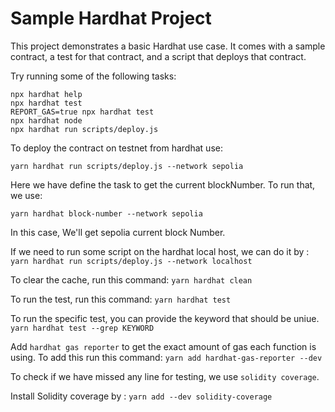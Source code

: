 # Sample Hardhat Project

This project demonstrates a basic Hardhat use case. It comes with a sample contract, a test for that contract, and a script that deploys that contract.

Try running some of the following tasks:

```shell
npx hardhat help
npx hardhat test
REPORT_GAS=true npx hardhat test
npx hardhat node
npx hardhat run scripts/deploy.js
```

To deploy the contract on testnet from hardhat use:

```
yarn hardhat run scripts/deploy.js --network sepolia
```

Here we have define the task to get the current blockNumber. To run that, we use:

```
yarn hardhat block-number --network sepolia
```

In this case, We'll get sepolia current block Number.

If we need to run some script on the hardhat local host, we can do it by : `yarn hardhat run scripts/deploy.js --network localhost`

To clear the cache, run this command: `yarn hardhat clean`

To run the test, run this command:
`yarn hardhat test`

To run the specific test, you can provide the keyword that should be uniue.
`yarn hardhat test --grep KEYWORD`

Add `hardhat gas reporter` to get the exact amount of gas each function is using. To add this run this command:
`yarn add hardhat-gas-reporter --dev`

To check if we have missed any line for testing, we use `solidity coverage`.

Install Solidity coverage by : `yarn add --dev solidity-coverage`
